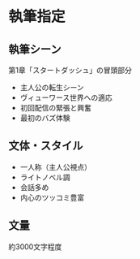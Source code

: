 # 執筆指定

## 執筆シーン
第1章「スタートダッシュ」の冒頭部分
- 主人公の転生シーン
- ヴィューワース世界への適応
- 初回配信の緊張と興奮
- 最初のバズ体験

## 文体・スタイル
- 一人称（主人公視点）
- ライトノベル調
- 会話多め
- 内心のツッコミ豊富

## 文量
約3000文字程度